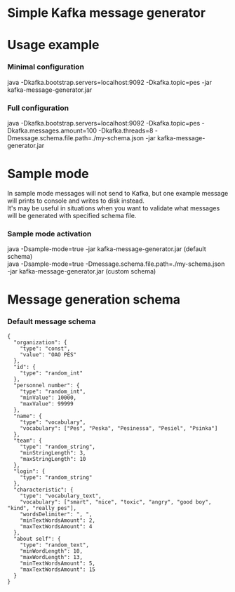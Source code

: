 # Simple Kafka message generator
# Usage example
### Minimal configuration  
java -Dkafka.bootstrap.servers=localhost:9092 -Dkafka.topic=pes -jar kafka-message-generator.jar  
### Full configuration  
java -Dkafka.bootstrap.servers=localhost:9092 -Dkafka.topic=pes -Dkafka.messages.amount=100 -Dkafka.threads=8 -Dmessage.schema.file.path=./my-schema.json -jar kafka-message-generator.jar

# Sample mode
In sample mode messages will not send to Kafka, but one example message will prints to console and writes to disk instead.  
It's may be useful in situations when you want to validate what messages will be generated with specified schema file.  
### Sample mode activation
java -Dsample-mode=true -jar kafka-message-generator.jar (default schema)  
java -Dsample-mode=true -Dmessage.schema.file.path=./my-schema.json -jar kafka-message-generator.jar (custom schema)  

# Message generation schema
### Default message schema  
```
{
  "organization": {
    "type": "const",
    "value": "OAO PES"
  },
  "id": {
    "type": "random_int"
  },
  "personnel number": {
    "type": "random_int",
    "minValue": 10000,
    "maxValue": 99999
  },
  "name": {
    "type": "vocabulary",
    "vocabulary": ["Pes", "Peska", "Pesinessa", "Pesiel", "Psinka"]
  },
  "team": {
    "type": "random_string",
    "minStringLength": 3,
    "maxStringLength": 10
  },
  "login": {
    "type": "random_string"
  },
  "characteristic": {
    "type": "vocabulary_text",
    "vocabulary": ["smart", "nice", "toxic", "angry", "good boy", "kind", "really pes"],
    "wordsDelimiter": ", ",
    "minTextWordsAmount": 2,
    "maxTextWordsAmount": 4
  },
  "about self": {
    "type": "random_text",
    "minWordLength": 10,
    "maxWordLength": 13,
    "minTextWordsAmount": 5,
    "maxTextWordsAmount": 15
  }
}
```
